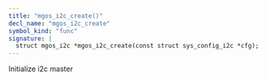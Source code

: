 ```yaml
---
title: "mgos_i2c_create()"
decl_name: "mgos_i2c_create"
symbol_kind: "func"
signature: |
  struct mgos_i2c *mgos_i2c_create(const struct sys_config_i2c *cfg);
---
```


Initialize i2c master 

